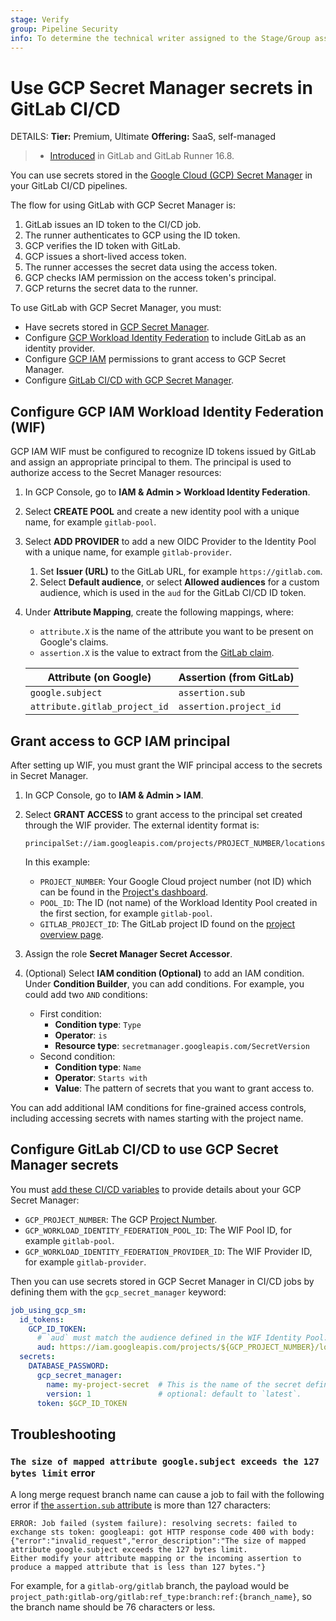 ```yaml
---
stage: Verify
group: Pipeline Security
info: To determine the technical writer assigned to the Stage/Group associated with this page, see https://handbook.gitlab.com/handbook/product/ux/technical-writing/#assignments
---
```


# Use GCP Secret Manager secrets in GitLab CI/CD

DETAILS:
**Tier:** Premium, Ultimate
**Offering:** SaaS, self-managed

> - [Introduced](https://gitlab.com/groups/gitlab-org/-/epics/11739) in GitLab and GitLab Runner 16.8.

You can use secrets stored in the [Google Cloud (GCP) Secret Manager](https://cloud.google.com/security/products/secret-manager)
in your GitLab CI/CD pipelines.

The flow for using GitLab with GCP Secret Manager is:

1. GitLab issues an ID token to the CI/CD job.
1. The runner authenticates to GCP using the ID token.
1. GCP verifies the ID token with GitLab.
1. GCP issues a short-lived access token.
1. The runner accesses the secret data using the access token.
1. GCP checks IAM permission on the access token's principal.
1. GCP returns the secret data to the runner.

To use GitLab with GCP Secret Manager, you must:

- Have secrets stored in [GCP Secret Manager](https://cloud.google.com/security/products/secret-manager).
- Configure [GCP Workload Identity Federation](#configure-gcp-iam-workload-identity-federation-wif) to include GitLab as an identity provider.
- Configure [GCP IAM](#grant-access-to-gcp-iam-principal) permissions to grant access to GCP Secret Manager.
- Configure [GitLab CI/CD with GCP Secret Manager](#configure-gitlab-cicd-to-use-gcp-secret-manager-secrets).

## Configure GCP IAM Workload Identity Federation (WIF)

GCP IAM WIF must be configured to recognize ID tokens issued by GitLab and assign an appropriate principal to them.
The principal is used to authorize access to the Secret Manager resources:

1. In GCP Console, go to **IAM & Admin > Workload Identity Federation**.
1. Select **CREATE POOL** and create a new identity pool with a unique name, for example `gitlab-pool`.
1. Select **ADD PROVIDER** to add a new OIDC Provider to the Identity Pool with a unique name, for example `gitlab-provider`.
   1. Set **Issuer (URL)** to the GitLab URL, for example `https://gitlab.com`.
   1. Select **Default audience**, or select **Allowed audiences** for a custom audience, which is used in the `aud` for the GitLab CI/CD ID token.
1. Under **Attribute Mapping**, create the following mappings, where:

   - `attribute.X` is the name of the attribute you want to be present on Google's claims.
   - `assertion.X` is the value to extract from the [GitLab claim](../cloud_services/index.md#how-it-works).

   | Attribute (on Google)         | Assertion (from GitLab) |
   |-------------------------------|-------------------------|
   | `google.subject`              | `assertion.sub`         |
   | `attribute.gitlab_project_id` | `assertion.project_id`  |

## Grant access to GCP IAM principal

After setting up WIF, you must grant the WIF principal access to the secrets in Secret Manager.

1. In GCP Console, go to **IAM & Admin > IAM**.
1. Select **GRANT ACCESS** to grant access to the principal set created through the WIF provider.
   The external identity format is:

   ```plaintext
   principalSet://iam.googleapis.com/projects/PROJECT_NUMBER/locations/global/workloadIdentityPools/POOL_ID/attribute.gitlab_project_id/GITLAB_PROJECT_ID
   ```

   In this example:

   - `PROJECT_NUMBER`: Your Google Cloud project number (not ID) which can be found in the
     [Project's dashboard](https://console.cloud.google.com/home/dashboard).
   - `POOL_ID`: The ID (not name) of the Workload Identity Pool created in the first section,
     for example `gitlab-pool`.
   - `GITLAB_PROJECT_ID`: The GitLab project ID found on the [project overview page](../../user/project/working_with_projects.md#access-the-project-overview-page-by-using-the-project-id).

1. Assign the role **Secret Manager Secret Accessor**.
1. (Optional) Select **IAM condition (Optional)** to add an IAM condition.
   Under **Condition Builder**, you can add conditions. For example, you could add two `AND` conditions:
   - First condition:
     - **Condition type**: `Type`
     - **Operator**: `is`
     - **Resource type**: `secretmanager.googleapis.com/SecretVersion`
   - Second condition:
     - **Condition type**: `Name`
     - **Operator**: `Starts with`
     - **Value**: The pattern of secrets that you want to grant access to.

You can add additional IAM conditions for fine-grained access controls, including
accessing secrets with names starting with the project name.

## Configure GitLab CI/CD to use GCP Secret Manager secrets

You must [add these CI/CD variables](../variables/index.md#for-a-project) to provide details about
your GCP Secret Manager:

- `GCP_PROJECT_NUMBER`: The GCP [Project Number](https://cloud.google.com/resource-manager/docs/creating-managing-projects).
- `GCP_WORKLOAD_IDENTITY_FEDERATION_POOL_ID`: The WIF Pool ID, for example `gitlab-pool`.
- `GCP_WORKLOAD_IDENTITY_FEDERATION_PROVIDER_ID`: The WIF Provider ID, for example `gitlab-provider`.

Then you can use secrets stored in GCP Secret Manager in CI/CD jobs by defining them
with the `gcp_secret_manager` keyword:

```yaml
job_using_gcp_sm:
  id_tokens:
    GCP_ID_TOKEN:
      # `aud` must match the audience defined in the WIF Identity Pool.
      aud: https://iam.googleapis.com/projects/${GCP_PROJECT_NUMBER}/locations/global/workloadIdentityPools/${GCP_WORKLOAD_IDENTITY_FEDERATION_POOL_ID}/providers/${GCP_WORKLOAD_IDENTITY_FEDERATION_PROVIDER_ID}
  secrets:
    DATABASE_PASSWORD:
      gcp_secret_manager:
        name: my-project-secret  # This is the name of the secret defined in GCP Secret Manager
        version: 1               # optional: default to `latest`.
      token: $GCP_ID_TOKEN
```

## Troubleshooting

### `The size of mapped attribute google.subject exceeds the 127 bytes limit` error

A long merge request branch name can cause a job to fail with the following error if
[the `assertion.sub` attribute](id_token_authentication.md#token-payload) is more than 127 characters:

```plaintext
ERROR: Job failed (system failure): resolving secrets: failed to exchange sts token: googleapi: got HTTP response code 400 with body:
{"error":"invalid_request","error_description":"The size of mapped attribute google.subject exceeds the 127 bytes limit.
Either modify your attribute mapping or the incoming assertion to produce a mapped attribute that is less than 127 bytes."}
```

For example, for a `gitlab-org/gitlab` branch, the payload would be `project_path:gitlab-org/gitlab:ref_type:branch:ref:{branch_name}`,
so the branch name should be 76 characters or less.
